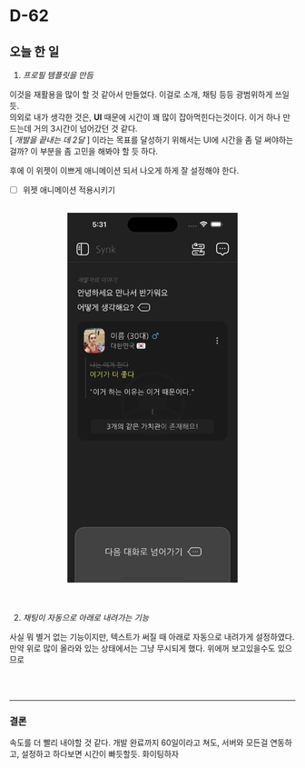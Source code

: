 # D-62
## 오늘 한 일


1. _프로필 템플릿을 만듬_

이것을 재활용을 많이 할 것 같아서 만들었다. 이걸로 소개, 채팅 등등 광범위하게 쓰일듯.  
의외로 내가 생각한 것은, __UI__ 때문에 시간이 꽤 많이 잡아먹힌다는것이다. 이거 하나 만드는데 거의 3시간이 넘어갔던 것 같다.  
[ _개발을 끝내는 데 2달_ ] 이라는 목표를 달성하기 위해서는 UI에 시간을 좀 덜 써야하는 걸까? 이 부분을 좀 고민을 해봐야 할 듯 하다.

후에 이 위젯이 이쁘게 애니메이션 되서 나오게 하게 잘 설정해야 한다.
- [ ] 위젯 애니메이션 적용시키기
<br><br>
<div align="center">
<img src="./profile_template.png" alt="고양이" width="300"/>
</div>
<br><br>

2. _채팅이 자동으로 아래로 내려가는 기능_

사실 뭐 별거 없는 기능이지만, 텍스트가 써질 때 아래로 자동으로 내려가게 설정하였다.
만약 위로 많이 올라와 있는 상태에서는 그냥 무시되게 했다. 위에꺼 보고있을수도 있으므로

<br><br>
___

### 결론
속도를 더 빨리 내야할 것 같다. 개발 완료까지 60일이라고 쳐도, 서버와 모든걸 연동하고, 설정하고 하다보면 시간이 빠듯할듯. 화이팅하자